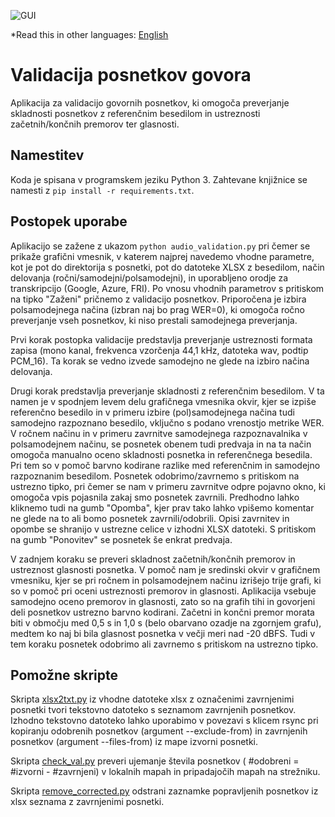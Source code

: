 ![GUI](gui.jpg)

*Read this in other languages: [English](README.md)

# Validacija posnetkov govora

Aplikacija za validacijo govornih posnetkov, ki omogoča preverjanje skladnosti posnetkov z referenčnim besedilom in ustreznosti začetnih/končnih premorov ter glasnosti.

## Namestitev

Koda je spisana v programskem jeziku Python 3. Zahtevane knjižnice se namesti z ```pip install -r requirements.txt```. 

## Postopek uporabe

Aplikacijo se zažene z ukazom ```python audio_validation.py``` pri čemer se prikaže grafični vmesnik, v katerem najprej navedemo vhodne parametre, kot je pot do direktorija s posnetki, pot do datoteke XLSX z besedilom, način delovanja (ročni/samodejni/polsamodejni), in uporabljeno orodje za transkripcijo (Google, Azure, FRI). Po vnosu vhodnih parametrov s pritiskom na tipko "Zaženi" pričnemo z validacijo posnetkov. Priporočena je izbira polsamodejnega načina (izbran naj bo prag WER=0), ki omogoča ročno preverjanje vseh posnetkov, ki niso prestali samodejnega preverjanja.

Prvi korak postopka validacije predstavlja preverjanje ustreznosti formata zapisa (mono kanal, frekvenca vzorčenja 44,1 kHz, datoteka wav, podtip PCM_16). Ta korak se vedno izvede samodejno ne glede na izbiro načina delovanja.

Drugi korak predstavlja preverjanje skladnosti z referenčnim besedilom. V ta namen je v spodnjem levem delu grafičnega vmesnika okvir, kjer se izpiše referenčno besedilo in v primeru izbire (pol)samodejnega načina tudi samodejno razpoznano besedilo, vključno s podano vrenostjo metrike WER. V ročnem načinu in v primeru zavrnitve samodejnega razpoznavalnika v polsamodejnem načinu, se posnetek obenem tudi predvaja in na ta način omogoča manualno oceno skladnosti posnetka in referenčnega besedila. Pri tem so v pomoč barvno kodirane razlike med referenčnim in samodejno razpoznanim besedilom. Posnetek odobrimo/zavrnemo s pritiskom na ustrezno tipko, pri čemer se nam v primeru zavrnitve odpre pojavno okno, ki omogoča vpis pojasnila zakaj smo posnetek zavrnili. Predhodno lahko kliknemo tudi na gumb "Opomba", kjer prav tako lahko vpišemo komentar ne glede na to ali bomo posnetek zavrnili/odobrili. Opisi zavrnitev in opombe se shranijo v ustrezne celice v izhodni XLSX datoteki. S pritiskom na gumb "Ponovitev" se posnetek še enkrat predvaja.

V zadnjem koraku se preveri skladnost začetnih/končnih premorov in ustreznost glasnosti posnetka. V pomoč nam je sredinski okvir v grafičnem vmesniku, kjer se pri ročnem in polsamodejnem načinu izrišejo trije grafi, ki so v pomoč pri oceni ustreznosti premorov in glasnosti. Aplikacija vsebuje samodejno oceno premorov in glasnosti, zato so na grafih tihi in govorjeni deli posnetkov ustrezno barvno kodirani. Začetni in končni premor morata biti v območju med 0,5 s in 1,0 s (belo obarvano ozadje na zgornjem grafu), medtem ko naj bi bila glasnost posnetka v večji meri nad -20 dBFS. Tudi v tem koraku posnetek odobrimo ali zavrnemo s pritiskom na ustrezno tipko.

## Pomožne skripte

Skripta [xlsx2txt.py](xlsx2txt.py) iz vhodne datoteke xlsx z označenimi zavrnjenimi posnetki tvori tekstovno datoteko s seznamom zavrnjenih posnetkov. Izhodno tekstovno datoteko lahko uporabimo v povezavi s klicem rsync pri kopiranju odobrenih posnetkov (argument --exclude-from) in zavrnjenih posnetkov (argument --files-from) iz mape izvorni posnetki.

Skripta [check_val.py](check_val.py) preveri ujemanje števila posnetkov ( #odobreni = #izvorni - #zavrnjeni) v lokalnih mapah in pripadajočih mapah na strežniku.

Skripta [remove_corrected.py](remove_corrected.py) odstrani zaznamke popravljenih posnetkov iz xlsx seznama z zavrnjenimi posnetki.  
<!---
## Viri

[Križaj, Janez; Dobrišek, Simon. "Validacija zvočnih posnetkov pri izdelavi podatkovne zbirke za učenje razpoznavalnika slovenščine", Trideseta mednarodna Elektrotehniška in računalniška konferenca, Portorož, Slovenija, str. 382-385, 2021](https://erk.fe.uni-lj.si/2021/papers/krizaj(validacija_zvocnih).pdf)
--->
